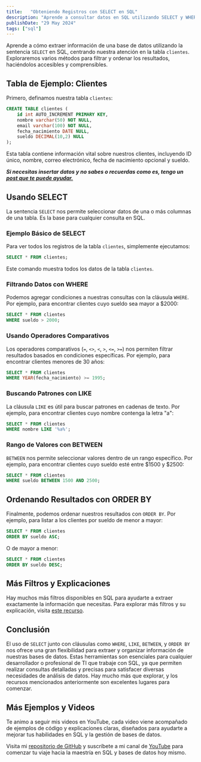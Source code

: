 ```yaml
---
title:   "Obteniendo Registros con SELECT en SQL"
description: "Aprende a consultar datos en SQL utilizando SELECT y WHERE con ejemplos prácticos. Desde los filtros más básicos hasta algunos más complejos."
publishDate: "29 May 2024"
tags: ["sql"]
---
```


Aprende a cómo extraer información de una base de datos utilizando la sentencia `SELECT` en SQL, centrando nuestra atención en la tabla `clientes`. Exploraremos varios métodos para filtrar y ordenar los resultados, haciéndolos accesibles y comprensibles.

## Tabla de Ejemplo: Clientes

Primero, definamos nuestra tabla `clientes`:

``` sql
CREATE TABLE clientes (
    id int AUTO_INCREMENT PRIMARY KEY, 
    nombre varchar(50) NOT NULL, 
    email varchar(100) NOT NULL, 
    fecha_nacimiento DATE NULL, 
    sueldo DECIMAL(10,2) NULL
);
```

Esta tabla contiene información vital sobre nuestros clientes, incluyendo ID único, nombre, correo electrónico, fecha de nacimiento opcional y sueldo.

***Si necesitas insertar datos y no sabes o recuerdas como es, tengo un [post que te puede ayudar.](/blog/insertar-registros-sql)***

## Usando SELECT

La sentencia `SELECT` nos permite seleccionar datos de una o más columnas de una tabla. Es la base para cualquier consulta en SQL.

### Ejemplo Básico de SELECT

Para ver todos los registros de la tabla `clientes`, simplemente ejecutamos:

``` sql
SELECT * FROM clientes;
```

Este comando muestra todos los datos de la tabla `clientes`.

### Filtrando Datos con WHERE

Podemos agregar condiciones a nuestras consultas con la cláusula `WHERE`. Por ejemplo, para encontrar clientes cuyo sueldo sea mayor a $2000:

``` sql
SELECT * FROM clientes 
WHERE sueldo > 2000;
```

### Usando Operadores Comparativos

Los operadores comparativos (`=`, `<>`, `<`, `>`, `<=`, `>=`) nos permiten filtrar resultados basados en condiciones específicas. Por ejemplo, para encontrar clientes menores de 30 años:

``` sql
SELECT * FROM clientes 
WHERE YEAR(fecha_nacimiento) >= 1995;
```

### Buscando Patrones con LIKE

La cláusula `LIKE` es útil para buscar patrones en cadenas de texto. Por ejemplo, para encontrar clientes cuyo nombre contenga la letra "a":

``` sql
SELECT * FROM clientes 
WHERE nombre LIKE '%a%';
```

### Rango de Valores con BETWEEN

`BETWEEN` nos permite seleccionar valores dentro de un rango específico. Por ejemplo, para encontrar clientes cuyo sueldo esté entre $1500 y $2500:

``` sql
SELECT * FROM clientes 
WHERE sueldo BETWEEN 1500 AND 2500;
```

## Ordenando Resultados con ORDER BY

Finalmente, podemos ordenar nuestros resultados con `ORDER BY`. Por ejemplo, para listar a los clientes por sueldo de menor a mayor:

``` sql
SELECT * FROM clientes 
ORDER BY sueldo ASC;
```

O de mayor a menor:

``` sql
SELECT * FROM clientes 
ORDER BY sueldo DESC;
```


## Más Filtros y Explicaciones

Hay muchos más filtros disponibles en SQL para ayudarte a extraer exactamente la información que necesitas. Para explorar más filtros y su explicación, visita [este recurso](https://docs.data.world/documentation/sql/concepts/basic/WHERE.html).

## Conclusión

El uso de `SELECT` junto con cláusulas como `WHERE`, `LIKE`, `BETWEEN`, y `ORDER BY` nos ofrece una gran flexibilidad para extraer y organizar información de nuestras bases de datos. Estas herramientas son esenciales para cualquier desarrollador o profesional de TI que trabaje con SQL, ya que permiten realizar consultas detalladas y precisas para satisfacer diversas necesidades de análisis de datos. Hay mucho más que explorar, y los recursos mencionados anteriormente son excelentes lugares para comenzar.


## Más Ejemplos y Videos

Te animo a seguir mis videos en YouTube, cada video viene acompañado de ejemplos de código y explicaciones claras, diseñados para ayudarte a mejorar tus habilidades en SQL y la gestión de bases de datos.

Visita mi [repositorio de GitHub](https://github.com/cristotodev/Apuntes-SQL) y suscríbete a mi canal de [YouTube](https://www.youtube.com/@cristotodev) para comenzar tu viaje hacia la maestría en SQL y bases de datos hoy mismo.